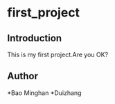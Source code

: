 # first_project

## Introduction
This is my first project.Are you OK?

## Author
*Bao Minghan
*Duizhang
